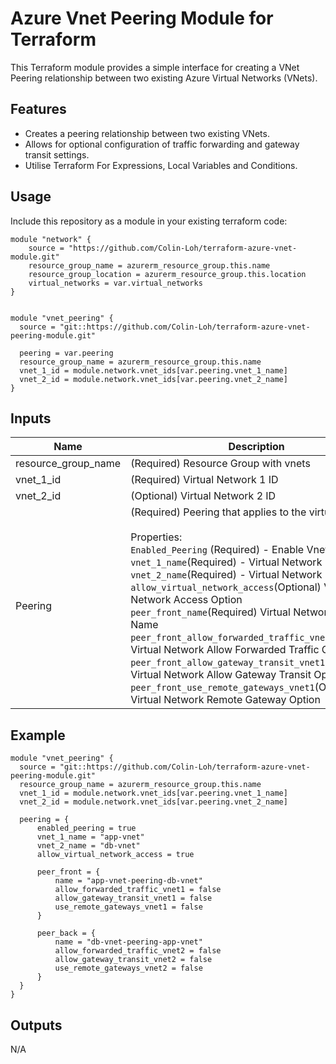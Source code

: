 # Azure Vnet Peering Module for Terraform

This Terraform module provides a simple interface for creating a VNet Peering relationship between two existing Azure Virtual Networks (VNets).

## Features

- Creates a peering relationship between two existing VNets.
- Allows for optional configuration of traffic forwarding and gateway transit settings.
- Utilise Terraform For Expressions, Local Variables and Conditions. 

## Usage

Include this repository as a module in your existing terraform code:

```
module "network" {
    source = "https://github.com/Colin-Loh/terraform-azure-vnet-module.git"
    resource_group_name = azurerm_resource_group.this.name
    resource_group_location = azurerm_resource_group.this.location
    virtual_networks = var.virtual_networks
}


module "vnet_peering" {
  source = "git::https://github.com/Colin-Loh/terraform-azure-vnet-peering-module.git"

  peering = var.peering
  resource_group_name = azurerm_resource_group.this.name
  vnet_1_id = module.network.vnet_ids[var.peering.vnet_1_name]
  vnet_2_id = module.network.vnet_ids[var.peering.vnet_2_name]
}

```

## Inputs

| Name | Description | Type | Default | Required |
|------|-------------|------|---------|:--------:|
|resource_group_name| (Required) Resource Group with vnets |String| n/a | yes |
|vnet_1_id| (Required) Virtual Network 1 ID |String| n/a | yes |
|vnet_2_id| (Optional) Virtual Network 2 ID |String| n/a | no |
| Peering | (Required) Peering that applies to the virtual network. <br> <br> Properties: <br> `Enabled_Peering` (Required) - Enable Vnet Peering <br> `vnet_1_name`(Required) - Virtual Network 1 Name <br> `vnet_2_name`(Required) - Virtual Network 2 Name <br> `allow_virtual_network_access`(Optional) Virtual Network Access Option <br> `peer_front_name`(Required) Virtual Network Peering Name <br> `peer_front_allow_forwarded_traffic_vnet1`(Optional) Virtual Network Allow Forwarded Traffic Option <br> `peer_front_allow_gateway_transit_vnet1`(Optional) Virtual Network Allow Gateway Transit Option <br> `peer_front_use_remote_gateways_vnet1`(Optional) Virtual Network Remote Gateway Option <br> | <pre>peering = list(object({<br>enabled_peering = bool<br>vnet_1_name = string <br>vnet_2_name = string<br>allow_virtual_network_access = bool <br> <br>peer_front = list(object({ <br> name = string <br> allow_forwarded_traffic_vnet1 = boolean <br> allow_gateway_transit_vnet1 = boolean <br> use_remote_gateways_vnet1 = boolean <br> })) <br> })) </pre> | `{}` | yes |




## Example

```
module "vnet_peering" {
  source = "git::https://github.com/Colin-Loh/terraform-azure-vnet-peering-module.git"
  resource_group_name = azurerm_resource_group.this.name
  vnet_1_id = module.network.vnet_ids[var.peering.vnet_1_name]
  vnet_2_id = module.network.vnet_ids[var.peering.vnet_2_name]
  
  peering = {
      enabled_peering = true
      vnet_1_name = "app-vnet"
      vnet_2_name = "db-vnet"
      allow_virtual_network_access = true

      peer_front = {
          name = "app-vnet-peering-db-vnet"
          allow_forwarded_traffic_vnet1 = false
          allow_gateway_transit_vnet1 = false
          use_remote_gateways_vnet1 = false
      }

      peer_back = {
          name = "db-vnet-peering-app-vnet"
          allow_forwarded_traffic_vnet2 = false
          allow_gateway_transit_vnet2 = false
          use_remote_gateways_vnet2 = false
      }
  }
}

```

## Outputs

N/A


